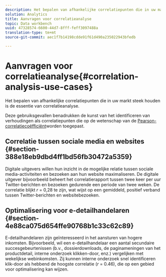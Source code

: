 ```yaml
---
description: Het bepalen van afhankelijke correlatiepunten die in uw markt steek houden is de essentie van correlatieanalyse.
solution: Analytics
title: Aanvragen voor correlatieanalyse
topic: Data workbench
uuid: 47328574-6600-44d7-8fff-feff3097488a
translation-type: tm+mt
source-git-commit: aec1f7b14198cdde91f61d490a235022943bfedb

---
```



# Aanvragen voor correlatieanalyse{#correlation-analysis-use-cases}

Het bepalen van afhankelijke correlatiepunten die in uw markt steek houden is de essentie van correlatieanalyse.

Deze gebruiksgevallen benadrukken de kunst van het identificeren van verhoudingen als correlatiepunten die op de wetenschap van de [Pearson- correlatiecoëfficiënt](../../../../home/c-get-started/c-analysis-vis/c-correlation-analysis/c-correlation-pearsons.md#concept-5996cb8c89fd4df5b47b7318e7a1d29c)worden toegepast.

## Correlatie tussen sociale media en websites {#section-388e18eb9dbd4ff1bd56fb30472a5359}

Digitale uitgevers willen hun inzicht in de mogelijke relatie tussen sociale media-activiteiten en bezoeken aan hun website maximaliseren. De digitale uitgever bijvoorbeeld beheert het correlatierapport tussen twee keer per uur Twitter-berichten en bezoeken gedurende een periode van twee weken. De correlatie blijkt *r* = 0,28 te zijn, wat wijst op een gemiddeld, positief verband tussen Twitter-berichten en websitebezoeken.

## Optimalisering voor e-detailhandelaren {#section-4e88ca075d654ffe90768b1c33c62c89}

E-detailhandelaren zijn geïnteresseerd in het aansturen van hogere inkomsten. Bijvoorbeeld, wil een e-detailhandelaar een aantal secundaire succesgebeurtenissen (b.v., dossierdownloads, de paginameningen van het productdetail, interne onderzoek klikken-door, enz.) vergelijken met wekelijkse webinkomsten. Zij kunnen interne onderzoek snel identificeren klik-door als hebbend de hoogste correlatie (*r* = 0.46), die op een gebied voor optimalisering kan wijzen.
